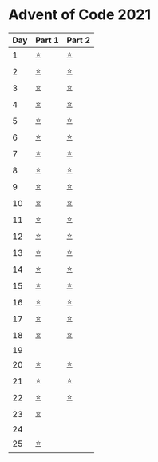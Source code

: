 # Advent of Code 2021


| Day | Part 1           | Part 2           |
|-----|------------------|------------------|
| 1   | [:star:](1/1.py) | [:star:](1/1.py) |
| 2   | [:star:](../../../commit/cb495ecfe7c508ba55efcb7dc281c118b8868bdf#diff-d4735e3a265e16eee03f59718b9b5d03019c07d8b6c51f90da3a666eec13ab35) | [:star:](2/2.py) |
| 3   | [:star:](../../../commit/5244480c9899a73aef3433675deeabe3a2c75bb0#diff-008c04978f810f73df924acb1e3a23d7317853f1fdde397cc2cc21e2f4c3ad35) | [:star:](3/3.py) |
| 4   | [:star:](../../../commit/ef3b3a567dad27bbcf397af0966d1b99e85ce1a9#diff-818bc6575ba6e65012f859c4234ec7877db01fb29c3ae6aa7bc20ac13b2b8345) | [:star:](4/4.py) |
| 5   | [:star:](../../../commit/2b87248190848814c648710821aba39d1a476711#diff-ef2d127de37b942baad06145e54b0c619a1f22327b2ebbcfbec78f5564afe39d) | [:star:](5/5-2.py) |
| 6   | [:star:](6/6.py)    | [:star:](6/6.py)  |
| 7   | [:star:](../../../commit/802ae34aa19a9b6f48d00bd40a26fa768419351c#diff-65dda502025a95b6b20fab23769c35c55698fa9102419e12ee4b22c280642905)    | [:star:](7/7.py)  |
| 8   | [:star:](../../../commit/61e36faf6c0b8db8ab09a0358875ecad864b30b3#diff-9485372d809c218f31683eb4982ec0784c7accaab21fd239ddd1243443932ad4)    | [:star:](8/8.py)  |
| 9   | [:star:](../../../commit/80e73f1feae35703673c5041b190f05a7d01542d#diff-638b486d226b83cbce56d7ba537a5fb4572997371955d48118c647a03c7b314f)    | [:star:](9/9.py)  |
| 10  | [:star:](../../../commit/9d365951e6f2c9522d4bf448d49e928e540c498f#diff-1cd71218cebeee65bb76168c7f7fcf218f01f772f70e5d37d4b5c2a48d978668)    | [:star:](10/10.py)  |
| 11  | [:star:](../../../commit/e9884ea4144880b0ea83610c9e02ffa7e608d01f#diff-0cef5a91a4dfe44d2540c813b61e439975db4e9851524e39d7e8c8fbc2c739d0)    | [:star:](11/11.py)  |
| 12  | [:star:](../../../commit/0f6c12b239f335c6fe3f7495a545985b53c01277#diff-4fc82b26aecb47d2868c4efbe3581732a3e7cbcc6c2efb32062c08170a05eeb8)    | [:star:](12/12-2.py)  |
| 13  | [:star:](../../../commit/c034c1773bb1bf8d512c71375b9217b33115b543#diff-3fdba35f04dc8c462986c992bcf875546257113072a909c162f7e470e581e278)    | [:star:](13/13.py)  |
| 14  | [:star:](14/14.py)    | [:star:](14/14-2.py)  |
| 15  | [:star:](../../../blob/7138774b530d058b03cd138b922907fd28e87460/2021/15/15.py)    | [:star:](15/15.py)  |
| 16  | [:star:](../../../blob/476ee4597f7f4af7c25572e61758e16688249d5b/2021/16/16.py)    | [:star:](16/16.py)  |
| 17  | [:star:](../../../blob/109c36b91d75b2dbf2706771458bd77ae7fcac8c/2021/17/17.py)    | [:star:](17/17.py)  |
| 18  | [:star:](../../../blob/4d646ba9a5514e461d5c4b91f8aa5f36559ec2b0/2021/18/18.py)    | [:star:](18/18.py)  |
| 19  |    |   |
| 20  | [:star:](20/20.py)    | [:star:](20/20.py)  |
| 21  | [:star:](../../../blob/e45fe83c5cfdd9805eda801ab161d7b4bdcd927b/2021/21/21.py)    | [:star:](21/21.py)  |
| 22  |  [:star:](22/22.py)  |  [:star:](22/22-2.py) |
| 23  |  [:star:](23/23.txt) |  |
| 24  |   |  |
| 25  |  [:star:](25/25.py) |  |